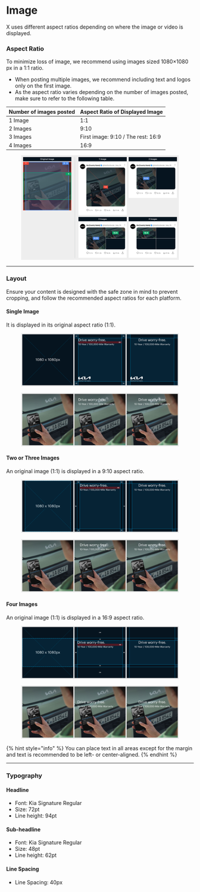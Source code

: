 # Image

X uses different aspect ratios depending on where the image or video is displayed.

### Aspect Ratio

To minimize loss of image, we recommend using images sized 1080×1080 px in a 1:1 ratio.

* When posting multiple images, we recommend including text and logos only on the first image.
* As the aspect ratio varies depending on the number of images posted, make sure to refer to the following table.

| Number of images posted | Aspect Ratio of Displayed Image    |
| ----------------------- | ---------------------------------- |
| 1 Image                 | 1:1                                |
| 2 Images                | 9:10                               |
| 3 Images                | First image: 9:10 / The rest: 16:9 |
| 4 Images                | 16:9                               |

<figure><img src="../../../.gitbook/assets/X-image-ratio.jpg" alt=""><figcaption></figcaption></figure>

***

### Layout

Ensure your content is designed with the safe zone in mind to prevent cropping, and follow the recommended aspect ratios for each platform.

#### Single Image

It is displayed in its original aspect ratio (1:1).

<figure><img src="../../../.gitbook/assets/X-image-single.jpg" alt=""><figcaption></figcaption></figure>

<figure><img src="../../../.gitbook/assets/ex-X-image-single.jpg" alt=""><figcaption></figcaption></figure>

#### **Two or Three Images**

An original image (1:1) is displayed in a 9:10 aspect ratio.

<figure><img src="../../../.gitbook/assets/X-image-2&#x26;3 (1).jpg" alt=""><figcaption></figcaption></figure>

<figure><img src="../../../.gitbook/assets/ex-X-image-2&#x26;3.jpg" alt=""><figcaption></figcaption></figure>

#### Four Images

An original image (1:1) is displayed in a 16:9 aspect ratio.

<figure><img src="../../../.gitbook/assets/X-image-4 (1).jpg" alt=""><figcaption></figcaption></figure>

<figure><img src="../../../.gitbook/assets/ex-X-image-4.jpg" alt=""><figcaption></figcaption></figure>

{% hint style="info" %}
You can place text in all areas except for the margin and text is recommended to be left- or center-aligned.
{% endhint %}

***

### Typography

#### Headline

* Font: Kia Signature Regular&#x20;
* Size: 72pt&#x20;
* Line height: 94pt

#### Sub-headline

* Font: Kia Signature Regular&#x20;
* Size: 48pt&#x20;
* Line height: 62pt

#### Line Spacing

* Line Spacing: 40px





